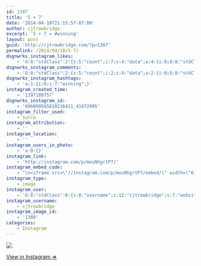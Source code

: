 ```yaml
---
id: 1387
title: '5 + 7'
date: '2014-04-10T21:15:57-07:00'
author: cjtrowbridge
excerpt: '5 + 7 = #winning'
layout: post
guid: 'http://cjtrowbridge.com/?p=1387'
permalink: /2014/04/10/5-7/
dsgnwrks_instagram_likes:
    - 'O:8:"stdClass":2:{s:5:"count";i:7;s:4:"data";a:4:{i:0;O:8:"stdClass":4:{s:8:"username";s:12:"steg_osaurus";s:15:"profile_picture";s:107:"https://igcdn-photos-e-a.akamaihd.net/hphotos-ak-xaf1/t51.2885-19/10948698_1546257395623908_861101716_a.jpg";s:2:"id";s:8:"35090129";s:9:"full_name";s:17:"Salvador Guerrero";}i:1;O:8:"stdClass":4:{s:8:"username";s:13:"landonbrenton";s:15:"profile_picture";s:107:"https://igcdn-photos-d-a.akamaihd.net/hphotos-ak-xap1/t51.2885-19/10608114_507073349433171_1461309534_a.jpg";s:2:"id";s:8:"55892794";s:9:"full_name";s:13:"Landon Benado";}i:2;O:8:"stdClass":4:{s:8:"username";s:9:"nazghoul_";s:15:"profile_picture";s:105:"https://igcdn-photos-d-a.akamaihd.net/hphotos-ak-frc/t51.2885-19/10543542_838637796174611_151210582_a.jpg";s:2:"id";s:8:"19523293";s:9:"full_name";s:12:"Jake Cabrera";}i:3;O:8:"stdClass":4:{s:8:"username";s:8:"ford7213";s:15:"profile_picture";s:104:"https://scontent-b.cdninstagram.com/hphotos-xaf1/l/t51.2885-19/10601700_1455079964756116_697951094_a.jpg";s:2:"id";s:8:"24773925";s:9:"full_name";s:6:"Ford S";}}}'
dsgnwrks_instagram_comments:
    - 'O:8:"stdClass":2:{s:5:"count";i:2;s:4:"data";a:2:{i:0;O:8:"stdClass":4:{s:12:"created_time";s:10:"1397227051";s:4:"text";s:7:"Also 12";s:4:"from";O:8:"stdClass":4:{s:8:"username";s:11:"huntynemnem";s:15:"profile_picture";s:84:"https://instagramimages-a.akamaihd.net/profiles/profile_30350788_75sq_1333321945.jpg";s:2:"id";s:8:"30350788";s:9:"full_name";s:13:"Hunter Nemitz";}s:2:"id";s:18:"696313431622341154";}i:1;O:8:"stdClass":4:{s:12:"created_time";s:10:"1397395545";s:4:"text";s:89:"Hey can you call me? 916-740-5999. We can''t find jake and wondering if you heard from him";s:4:"from";O:8:"stdClass":4:{s:8:"username";s:9:"jennazeee";s:15:"profile_picture";s:105:"https://igcdn-photos-b-a.akamaihd.net/hphotos-ak-xap1/t51.2885-19/925317_908891729120889_1701118243_a.jpg";s:2:"id";s:7:"4023560";s:9:"full_name";s:9:"jennazeee";}s:2:"id";s:18:"697726860924998241";}}}'
dsgnwrks_instagram_hashtags:
    - 'a:1:{i:0;s:7:"winning";}'
instagram_created_time:
    - '1397189757'
dsgnwrks_instagram_id:
    - '696000585810236411_41872995'
instagram_filter_used:
    - Sutro
instagram_attribution:
    - ''
instagram_location:
    - ''
instagram_users_in_photo:
    - 'a:0:{}'
instagram_link:
    - 'http://instagram.com/p/mosNhgrtP7/'
instagram_embed_code:
    - "\n<iframe src=\"//instagram.com/p/mosNhgrtP7/embed/\" width=\"612\" height=\"710\" frameborder=\"0\" scrolling=\"no\" allowtransparency=\"true\"></iframe>\n"
instagram_type:
    - image
instagram_user:
    - 'O:8:"stdClass":6:{s:8:"username";s:12:"cjtrowbridge";s:7:"website";s:0:"";s:15:"profile_picture";s:103:"https://igcdn-photos-f-a.akamaihd.net/hphotos-ak-xpa1/t51.2885-19/925559_452430704897917_67836701_a.jpg";s:9:"full_name";s:13:"CJ Trowbridge";s:3:"bio";s:0:"";s:2:"id";s:8:"41872995";}'
instagram_username:
    - cjtrowbridge
instagram_image_id:
    - '1388'
categories:
    - Instagram
---
```


[![](http://blog.cjtrowbridge.com/wp-content/uploads/2014/04/925838_287016441460727_303725633_n1.jpg)](http://instagram.com/p/mosNhgrtP7/)

[View in Instagram ⇒](http://instagram.com/p/mosNhgrtP7/)